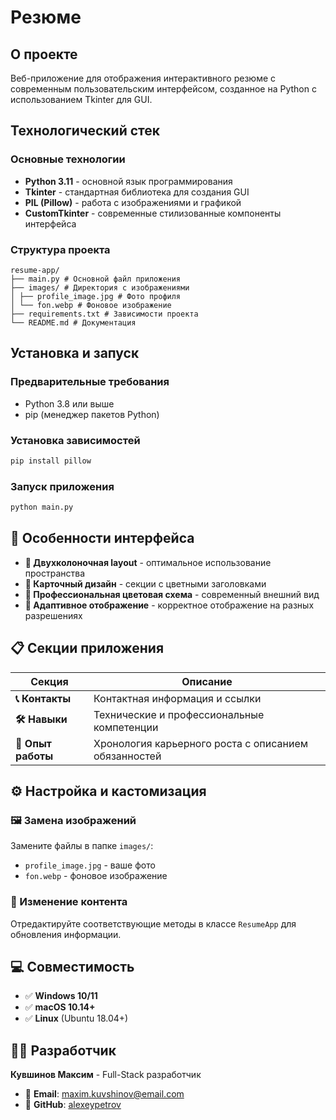 # Резюме

## О проекте  
Веб-приложение для отображения интерактивного резюме с современным пользовательским интерфейсом, созданное на Python с использованием Tkinter для GUI.

## Технологический стек

### Основные технологии  
- **Python 3.11** - основной язык программирования  
- **Tkinter** - стандартная библиотека для создания GUI  
- **PIL (Pillow)** - работа с изображениями и графикой  
- **CustomTkinter** - современные стилизованные компоненты интерфейса  

### Структура проекта
```
resume-app/
├── main.py # Основной файл приложения
├── images/ # Директория с изображениями
│ ├── profile_image.jpg # Фото профиля
│ └── fon.webp # Фоновое изображение
├── requirements.txt # Зависимости проекта
└── README.md # Документация
```

## Установка и запуск

### Предварительные требования
- Python 3.8 или выше
- pip (менеджер пакетов Python)

### Установка зависимостей
```bash
pip install pillow
```
### Запуск приложения
```bash
python main.py
```
## 🎨 Особенности интерфейса

- **📐 Двухколоночная layout** - оптимальное использование пространства
- **🎴 Карточный дизайн** - секции с цветными заголовками
- **🎨 Профессиональная цветовая схема** - современный внешний вид
- **📱 Адаптивное отображение** - корректное отображение на разных разрешениях

## 📋 Секции приложения

| Секция | Описание |
|--------|----------|
| **📞 Контакты** | Контактная информация и ссылки |
| **🛠️ Навыки** | Технические и профессиональные компетенции |
| **💼 Опыт работы** | Хронология карьерного роста с описанием обязанностей |

## ⚙️ Настройка и кастомизация

### 🖼️ Замена изображений
Замените файлы в папке `images/`:
- `profile_image.jpg` - ваше фото
- `fon.webp` - фоновое изображение

### 📝 Изменение контента
Отредактируйте соответствующие методы в классе `ResumeApp` для обновления информации.

## 💻 Совместимость

- ✅ **Windows 10/11**
- ✅ **macOS 10.14+**
- ✅ **Linux** (Ubuntu 18.04+)

## 👨‍💻 Разработчик

**Кувшинов Максим** - Full-Stack разработчик

- 📧 **Email**: maxim.kuvshinov@email.com
- 🔗 **GitHub**: [alexeypetrov](https://github.com/maximkuvshinov)






























